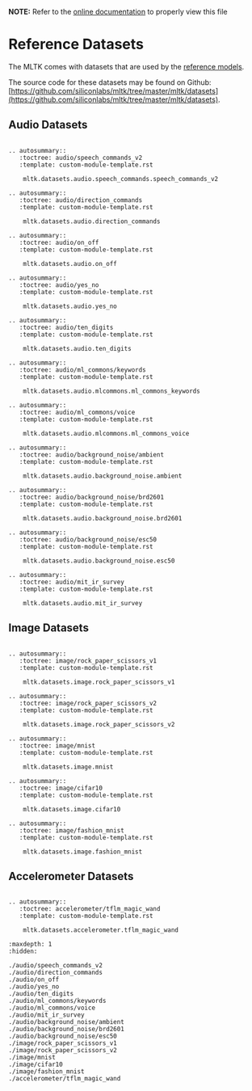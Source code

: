 __NOTE:__ Refer to the [online documentation](https://siliconlabs.github.io/mltk) to properly view this file
# Reference Datasets

The MLTK comes with datasets that are used by the [reference models](../models/index.md).

The source code for these datasets may be found on Github: [https://github.com/siliconlabs/mltk/tree/master/mltk/datasets](https://github.com/siliconlabs/mltk/tree/master/mltk/datasets).



## Audio Datasets

```{eval-rst}

.. autosummary::
   :toctree: audio/speech_commands_v2
   :template: custom-module-template.rst

    mltk.datasets.audio.speech_commands.speech_commands_v2

.. autosummary::
   :toctree: audio/direction_commands
   :template: custom-module-template.rst

    mltk.datasets.audio.direction_commands

.. autosummary::
   :toctree: audio/on_off
   :template: custom-module-template.rst

    mltk.datasets.audio.on_off

.. autosummary::
   :toctree: audio/yes_no
   :template: custom-module-template.rst

    mltk.datasets.audio.yes_no

.. autosummary::
   :toctree: audio/ten_digits
   :template: custom-module-template.rst

    mltk.datasets.audio.ten_digits

.. autosummary::
   :toctree: audio/ml_commons/keywords
   :template: custom-module-template.rst

    mltk.datasets.audio.mlcommons.ml_commons_keywords

.. autosummary::
   :toctree: audio/ml_commons/voice
   :template: custom-module-template.rst

    mltk.datasets.audio.mlcommons.ml_commons_voice

.. autosummary::
   :toctree: audio/background_noise/ambient
   :template: custom-module-template.rst

    mltk.datasets.audio.background_noise.ambient

.. autosummary::
   :toctree: audio/background_noise/brd2601
   :template: custom-module-template.rst

    mltk.datasets.audio.background_noise.brd2601

.. autosummary::
   :toctree: audio/background_noise/esc50
   :template: custom-module-template.rst

    mltk.datasets.audio.background_noise.esc50

.. autosummary::
   :toctree: audio/mit_ir_survey
   :template: custom-module-template.rst

    mltk.datasets.audio.mit_ir_survey

```

## Image Datasets

```{eval-rst}

.. autosummary::
   :toctree: image/rock_paper_scissors_v1
   :template: custom-module-template.rst

    mltk.datasets.image.rock_paper_scissors_v1

.. autosummary::
   :toctree: image/rock_paper_scissors_v2
   :template: custom-module-template.rst

    mltk.datasets.image.rock_paper_scissors_v2

.. autosummary::
   :toctree: image/mnist
   :template: custom-module-template.rst

    mltk.datasets.image.mnist

.. autosummary::
   :toctree: image/cifar10
   :template: custom-module-template.rst

    mltk.datasets.image.cifar10

.. autosummary::
   :toctree: image/fashion_mnist
   :template: custom-module-template.rst

    mltk.datasets.image.fashion_mnist

```



## Accelerometer Datasets


```{eval-rst}

.. autosummary::
   :toctree: accelerometer/tflm_magic_wand
   :template: custom-module-template.rst

    mltk.datasets.accelerometer.tflm_magic_wand
```


```{toctree}
:maxdepth: 1
:hidden:

./audio/speech_commands_v2
./audio/direction_commands
./audio/on_off
./audio/yes_no
./audio/ten_digits
./audio/ml_commons/keywords
./audio/ml_commons/voice
./audio/mit_ir_survey
./audio/background_noise/ambient
./audio/background_noise/brd2601
./audio/background_noise/esc50
./image/rock_paper_scissors_v1
./image/rock_paper_scissors_v2
./image/mnist
./image/cifar10
./image/fashion_mnist
./accelerometer/tflm_magic_wand

```